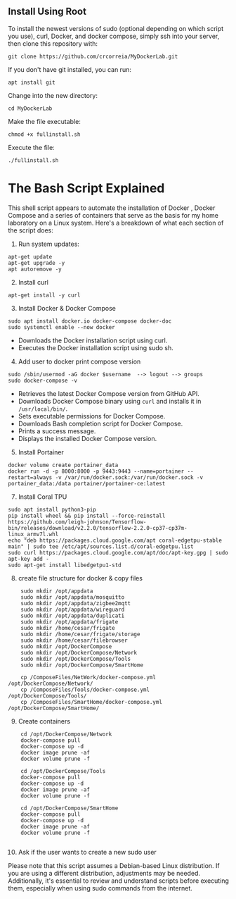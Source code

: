 ## Install Using Root

To install the newest versions of sudo (optional depending on which script you use), curl, Docker, and docker compose, simply ssh into your server, then clone this repository with: 

```
git clone https://github.com/crcorreia/MyDockerLab.git
```
If you don't have git installed, you can run:
```
apt install git
```

Change into the new directory:
```
cd MyDockerLab

```

Make the file executable:
```
chmod +x fullinstall.sh
```

Execute the file:
```
./fullinstall.sh
```


The Bash Script Explained
===

This shell script appears to automate the installation of Docker , Docker Compose and a series of containers that serve as the basis for my home laboratory  on a Linux system. 
Here's a breakdown of what each section of the script does:
1. Run system updates:

```
apt-get update
apt-get upgrade -y
apt autoremove -y

```
2. Install curl
```
apt-get install -y curl
```

3. Install Docker & Docker Compose
```
sudo apt install docker.io docker-compose docker-doc
sudo systemctl enable --now docker

```
- Downloads the Docker installation script using curl.
- Executes the Docker installation script using sudo sh.

4. Add user to docker print compose version
```
sudo /sbin/usermod -aG docker $username  --> logout --> groups
sudo docker-compose -v
```

- Retrieves the latest Docker Compose version from GitHub API.
- Downloads Docker Compose binary using ```curl``` and installs it in ```/usr/local/bin/```.
- Sets executable permissions for Docker Compose.
- Downloads Bash completion script for Docker Compose.
- Prints a success message.
- Displays the installed Docker Compose version.

5. Install Portainer
```
docker volume create portainer_data
docker run -d -p 8000:8000 -p 9443:9443 --name=portainer --restart=always -v /var/run/docker.sock:/var/run/docker.sock -v portainer_data:/data portainer/portainer-ce:latest
```
7. Install Coral TPU
```
sudo apt install python3-pip
pip install wheel && pip install --force-reinstall https://github.com/leigh-johnson/Tensorflow-bin/releases/download/v2.2.0/tensorflow-2.2.0-cp37-cp37m-linux_armv7l.whl
echo "deb https://packages.cloud.google.com/apt coral-edgetpu-stable main" | sudo tee /etc/apt/sources.list.d/coral-edgetpu.list
sudo curl https://packages.cloud.google.com/apt/doc/apt-key.gpg | sudo apt-key add -
sudo apt-get install libedgetpu1-std
```
8. create file structure for docker & copy files
```
    sudo mkdir /opt/appdata
    sudo mkdir /opt/appdata/mosquitto
    sudo mkdir /opt/appdata/zigbee2mqtt
    sudo mkdir /opt/appdata/wireguard
    sudo mkdir /opt/appdata/duplicati
    sudo mkdir /opt/appdata/frigate
    sudo mkdir /home/cesar/frigate
    sudo mkdir /home/cesar/frigate/storage
    sudo mkdir /home/cesar/filebrowser
    sudo mkdir /opt/DockerCompose
    sudo mkdir /opt/DockerCompose/Network
    sudo mkdir /opt/DockerCompose/Tools
    sudo mkdir /opt/DockerCompose/SmartHome

    cp /ComposeFiles/NetWork/docker-compose.yml /opt/DockerCompose/Network/
    cp /ComposeFiles/Tools/docker-compose.yml /opt/DockerCompose/Tools/
    cp /ComposeFiles/SmartHome/docker-compose.yml /opt/DockerCompose/SmartHome/
```
9. Create containers
```
    cd /opt/DockerCompose/Network
    docker-compose pull
    docker-compose up -d
    docker image prune -af
    docker volume prune -f
 
    cd /opt/DockerCompose/Tools
    docker-compose pull
    docker-compose up -d
    docker image prune -af
    docker volume prune -f

    cd /opt/DockerCompose/SmartHome
    docker-compose pull
    docker-compose up -d
    docker image prune -af
    docker volume prune -f
 
```
10. Ask if the user wants to create a new sudo user
    
Please note that this script assumes a Debian-based Linux distribution. If you are using a different distribution, adjustments may be needed. Additionally, it's essential to review and understand scripts before executing them, especially when using sudo commands from the internet.
